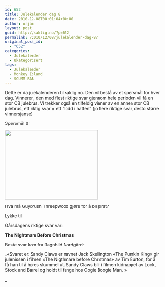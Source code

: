 ```yaml
---
id: 652
title: Julekalender dag 8
date: 2010-12-08T00:01:04+00:00
author: orjan
layout: post
guid: http://saklig.no/?p=652
permalink: /2010/12/08/julekalender-dag-8/
original_post_id:
  - "652"
categories:
  - Julekalender
  - Ukategorisert
tags:
  - Julekalender
  - Monkey Island
  - SCUMM BAR
---
```

Dette er da julekalenderen til saklig.no. Den vil bestå av et spørsmål for hver dag. Vinneren, den med flest riktige svar gjennom hele perioden vil få en stor CB julebrus. Vi trekker også en tilfeldig vinner av en annen stor CB julebrus, ett riktig svar = ett “lodd i hatten” (jo flere riktige svar, desto større vinnersjanse)

Spørsmål 8:
  
[<img class="aligncenter size-medium wp-image-653" title="pirat" src="http://saklig.no/wp-content/uploads/2010/12/pirat-300x224.jpg" alt="" width="300" height="224" />](http://saklig.no/wp-content/uploads/2010/12/pirat.jpg)

Hva må Guybrush Threepwood gjøre for å bli pirat?

Lykke til

Gårsdagens riktige svar var:
  
**The Nightmare Before Christmas**

Beste svar kom fra Ragnhild Nordgård:
  
_&laquo;Svaret er: Sandy Claws er navnet Jack Skellington &laquo;The Pumkin King&raquo; gir julenissen i filmen &laquo;The Nigthmare before Christmas&raquo; av Tim Burton, for å få han til å høres skummel ut. Sandy Claws blir i filmen kidnappet av Lock, Stock and Barrel og holdt til fange hos Oogie Boogie Man. &raquo;
  
_